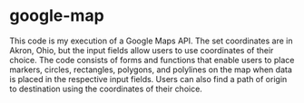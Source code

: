 # google-map
This code is my execution of a Google Maps API. The set coordinates are in Akron, Ohio, but the input fields allow users to use coordinates of their choice. The code consists of forms and functions that enable users to place markers, circles, rectangles, polygons, and polylines on the map when data is placed in the respective input fields. Users can also find a path of origin to destination using the coordinates of their choice.
